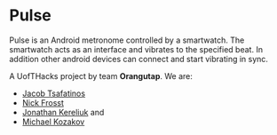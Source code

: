 # Pulse

Pulse is an Android metronome controlled by a smartwatch. The smartwatch acts as an interface and vibrates to the specified beat. In addition other android devices can connect and start vibrating in sync.

A UofTHacks project by team **Orangutap**. We are:
* [Jacob Tsafatinos](https://github.com/jacobtsafatinos)
* [Nick Frosst](https://github.com/nickfrosst)
* [Jonathan Kereliuk](https://github.com/jkereliuk) and
* [Michael Kozakov](https://github.com/mkozakov)




